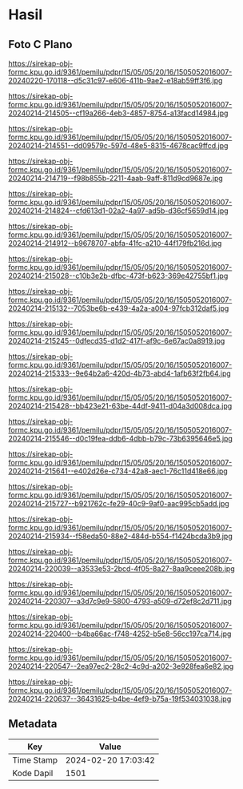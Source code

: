 # Hasil

## Foto C Plano

https://sirekap-obj-formc.kpu.go.id/9361/pemilu/pdpr/15/05/05/20/16/1505052016007-20240220-170118--d5c31c97-e606-411b-9ae2-e18ab59ff3f6.jpg

https://sirekap-obj-formc.kpu.go.id/9361/pemilu/pdpr/15/05/05/20/16/1505052016007-20240214-214505--cf19a266-4eb3-4857-8754-a13facd14984.jpg

https://sirekap-obj-formc.kpu.go.id/9361/pemilu/pdpr/15/05/05/20/16/1505052016007-20240214-214551--dd09579c-597d-48e5-8315-4678cac9ffcd.jpg

https://sirekap-obj-formc.kpu.go.id/9361/pemilu/pdpr/15/05/05/20/16/1505052016007-20240214-214719--f98b855b-2211-4aab-9aff-811d9cd9687e.jpg

https://sirekap-obj-formc.kpu.go.id/9361/pemilu/pdpr/15/05/05/20/16/1505052016007-20240214-214824--cfd613d1-02a2-4a97-ad5b-d36cf5659d14.jpg

https://sirekap-obj-formc.kpu.go.id/9361/pemilu/pdpr/15/05/05/20/16/1505052016007-20240214-214912--b9678707-abfa-41fc-a210-44f179fb216d.jpg

https://sirekap-obj-formc.kpu.go.id/9361/pemilu/pdpr/15/05/05/20/16/1505052016007-20240214-215028--c10b3e2b-dfbc-473f-b623-369e42755bf1.jpg

https://sirekap-obj-formc.kpu.go.id/9361/pemilu/pdpr/15/05/05/20/16/1505052016007-20240214-215132--7053be6b-e439-4a2a-a004-97fcb312daf5.jpg

https://sirekap-obj-formc.kpu.go.id/9361/pemilu/pdpr/15/05/05/20/16/1505052016007-20240214-215245--0dfecd35-d1d2-417f-af9c-6e67ac0a8919.jpg

https://sirekap-obj-formc.kpu.go.id/9361/pemilu/pdpr/15/05/05/20/16/1505052016007-20240214-215333--9e64b2a6-420d-4b73-abd4-1afb63f2fb64.jpg

https://sirekap-obj-formc.kpu.go.id/9361/pemilu/pdpr/15/05/05/20/16/1505052016007-20240214-215428--bb423e21-63be-44df-9411-d04a3d008dca.jpg

https://sirekap-obj-formc.kpu.go.id/9361/pemilu/pdpr/15/05/05/20/16/1505052016007-20240214-215546--d0c19fea-ddb6-4dbb-b79c-73b6395646e5.jpg

https://sirekap-obj-formc.kpu.go.id/9361/pemilu/pdpr/15/05/05/20/16/1505052016007-20240214-215641--e402d26e-c734-42a8-aec1-76c11d418e66.jpg

https://sirekap-obj-formc.kpu.go.id/9361/pemilu/pdpr/15/05/05/20/16/1505052016007-20240214-215727--b921762c-fe29-40c9-9af0-aac995cb5add.jpg

https://sirekap-obj-formc.kpu.go.id/9361/pemilu/pdpr/15/05/05/20/16/1505052016007-20240214-215934--f58eda50-88e2-484d-b554-f1424bcda3b9.jpg

https://sirekap-obj-formc.kpu.go.id/9361/pemilu/pdpr/15/05/05/20/16/1505052016007-20240214-220039--a3533e53-2bcd-4f05-8a27-8aa9ceee208b.jpg

https://sirekap-obj-formc.kpu.go.id/9361/pemilu/pdpr/15/05/05/20/16/1505052016007-20240214-220307--a3d7c9e9-5800-4793-a509-d72ef8c2d711.jpg

https://sirekap-obj-formc.kpu.go.id/9361/pemilu/pdpr/15/05/05/20/16/1505052016007-20240214-220400--b4ba66ac-f748-4252-b5e8-56cc197ca714.jpg

https://sirekap-obj-formc.kpu.go.id/9361/pemilu/pdpr/15/05/05/20/16/1505052016007-20240214-220547--2ea97ec2-28c2-4c9d-a202-3e928fea6e82.jpg

https://sirekap-obj-formc.kpu.go.id/9361/pemilu/pdpr/15/05/05/20/16/1505052016007-20240214-220637--36431625-b4be-4ef9-b75a-19f534031038.jpg


## Metadata

| Key        | Value               |
| ---------- | ------------------- |
| Time Stamp | 2024-02-20 17:03:42 |
| Kode Dapil | 1501                |



